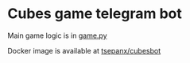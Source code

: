 # Cubes game telegram bot

Main game logic is in [game.py](./game.py)

Docker image is available at [tsepanx/cubesbot](https://hub.docker.com/r/tsepanx/cubesbot)
